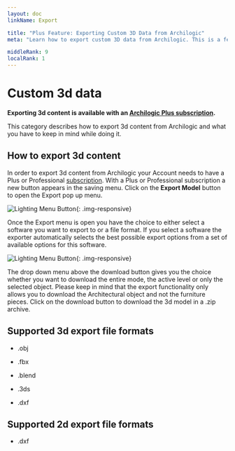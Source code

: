 ```yaml
---
layout: doc
linkName: Export

title: "Plus Feature: Exporting Custom 3D Data from Archilogic"
meta: "Learn how to export custom 3D data from Archilogic. This is a feature only available to Plus subscribers."

middleRank: 9
localRank: 1
---
```


# Custom 3d data

**Exporting 3d content is available with an [Archilogic Plus subscription]({{site.baseurl}}/en/platform/settings/subscription.html).**

This category describes how to export 3d content from Archilogic and what you have to keep in mind while doing it.

## How to export 3d content

In order to export 3d content from Archilogic your Account needs to have a Plus or Professional [subscription]({{site.baseurl}}/en/platform/settings/subscription.html).
With a Plus or Professional subscription a new button appears in the saving menu. Click on the **Export Model** button to open the Export pop up menu.

![Lighting Menu Button]({{site.baseurl}}/assets/images/3D-Export.jpg){: .img-responsive}

Once the Export menu is open you have the choice to either select a software you want to export to or a file format.
If you select a software the exporter automatically selects the best possible export options from a set of available options for this software.

![Lighting Menu Button]({{site.baseurl}}/assets/images/3D-Export-Menu.jpg){: .img-responsive}

The drop down menu above the download button gives you the choice whether you want to download the entire mode, the active level or only the selected object.
Please keep in mind that the export functionality only allows you to download the Architectural object and not the furniture pieces.
Click on the download button to download the 3d model in a .zip archive.

## Supported 3d export file formats

* .obj

* .fbx

* .blend

* .3ds

* .dxf

## Supported 2d export file formats

* .dxf
